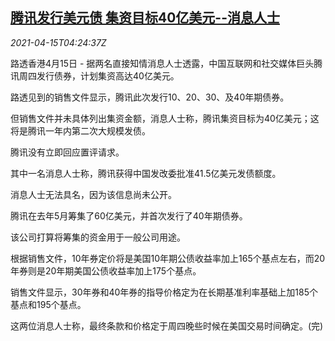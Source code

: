 <!--1618461062000-->
[腾讯发行美元债 集资目标40亿美元--消息人士](https://cn.reuters.com/article/tencent-bonds-sources-0415-thur-idCNKBS2C20CN)
------

<div><i>2021-04-15T04:24:37Z</i></div><p>路透香港4月15日 - 据两名直接知情消息人士透露，中国互联网和社交媒体巨头腾讯周四发行债券，计划集资高达40亿美元。</p><p>路透见到的销售文件显示，腾讯此次发行10、20、30、及40年期债券。</p><p>但销售文件并未具体列出集资金额，消息人士称，腾讯集资目标为40亿美元；这将是腾讯一年内第二次大规模发债。</p><p>腾讯没有立即回应置评请求。</p><p>其中一名消息人士称，腾讯获得中国发改委批准41.5亿美元发债额度。</p><p>消息人士无法具名，因为该信息尚未公开。</p><p>腾讯在去年5月筹集了60亿美元，并首次发行了40年期债券。</p><p>该公司打算将筹集的资金用于一般公司用途。</p><p>根据销售文件，10年券定价将是美国10年期公债收益率加上165个基点左右，而20年券则是20年期美国公债收益率加上175个基点。</p><p>销售文件显示，30年券和40年券的指导价格定为在长期基准利率基础上加185个基点和195个基点。</p><p>这两位消息人士称，最终条款和价格定于周四晚些时候在美国交易时间确定。(完)</p>
